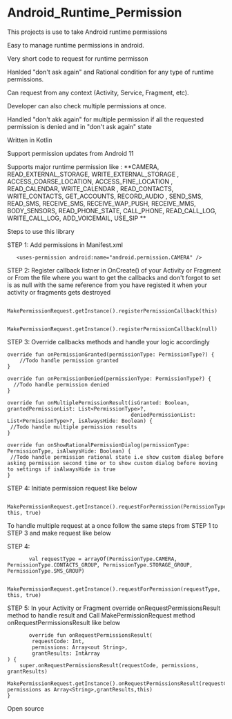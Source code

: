 # Android_Runtime_Permission

This projects is use to take Android runtime permissions

Easy to manage runtime permissions in android.

Very short code to request for runtime permisson 

Hanlded "don't ask again" and Rational condition for any type of runtime permissions.

Can request from any context (Activity, Service, Fragment, etc).

Developer can also check multiple permissions at once. 

Handled "don't akk again" for multiple permission if all the requested permission is denied and in "don't ask again" state

Written in Kotlin 

Support permission updates from Android 11 

Supports major runtime permission like : **CAMERA, READ_EXTERNAL_STORAGE, WRITE_EXTERNAL_STORAGE , ACCESS_COARSE_LOCATION, ACCESS_FINE_LOCATION , READ_CALENDAR, WRITE_CALENDAR , READ_CONTACTS, WRITE_CONTACTS, GET_ACCOUNTS, RECORD_AUDIO , SEND_SMS, READ_SMS, RECEIVE_SMS, RECEIVE_WAP_PUSH, RECEIVE_MMS, BODY_SENSORS, READ_PHONE_STATE, CALL_PHONE, READ_CALL_LOG, WRITE_CALL_LOG, ADD_VOICEMAIL, USE_SIP
**   


Steps to use this library 

STEP 1: Add permissions in Manifest.xml 

       <uses-permission android:name="android.permission.CAMERA" />

STEP 2: Register callback listner in OnCreate() of your Activity or Fragment or From the file where you want to get the callbacks and don't forgot to set is as null 
with the same reference from you have registed it when your activity or fragments gets destroyed

        MakePermissionRequest.getInstance().registerPermissionCallback(this)
 
        MakePermissionRequest.getInstance().registerPermissionCallback(null)   

STEP 3: Override callbacks methods and handle your logic accordingly 


    override fun onPermissionGranted(permissionType: PermissionType?) {
        //Todo handle permission granted
    }

    override fun onPermissionDenied(permissionType: PermissionType?) {
      //Todo handle permission denied
    }

    override fun onMultiplePermissionResult(isGranted: Boolean, grantedPermissionList: List<PermissionType>?,
                                            deniedPermissionList: List<PermissionType>?, isAlwaysHide: Boolean) {
     //Todo handle multiple permission results                                        
    }

    override fun onShowRationalPermissionDialog(permissionType: PermissionType, isAlwaysHide: Boolean) {
     //Todo handle permission rational state i.e show custom dialog before asking permission second time or to show custom dialog before moving to settings if isAlwaysHide is true
    }

STEP 4: Initiate permission request like below 

     MakePermissionRequest.getInstance().requestForPermission(PermissionType.CAMERA, this, true)
 


To handle multiple request at a once follow the same steps from STEP 1 to STEP 3 and make request like below 

 STEP 4:    
           
           val requestType = arrayOf(PermissionType.CAMERA, PermissionType.CONTACTS_GROUP, PermissionType.STORAGE_GROUP, PermissionType.SMS_GROUP)
          
            MakePermissionRequest.getInstance().requestForPermission(requestType, this, true)
         


STEP 5: In your Activity or Fragment override onRequestPermissionsResult method to handle result and Call MakePermissionRequest method onRequestPermissionsResult
        like below
           

           override fun onRequestPermissionsResult(
            requestCode: Int,
            permissions: Array<out String>,
            grantResults: IntArray
    ) {
        super.onRequestPermissionsResult(requestCode, permissions, grantResults)
        MakePermissionRequest.getInstance().onRequestPermissionsResult(requestCode, permissions as Array<String>,grantResults,this)
    }

Open source
